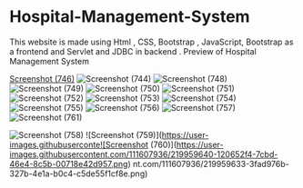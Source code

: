 # Hospital-Management-System
This website is made using Html , CSS, Bootstrap , JavaScript, Bootstrap as a frontend and Servlet and JDBC in backend .
Preview of Hospital Management System


[Screenshot (746)](https://user-images.githubusercontent.com/111607936/219959537-7d1b6211-37fb-4916-ae8e-0b30064e6442.png)
![Screenshot (744)](https://user-images.githubusercontent.com/111607936/219959588-e6e91dd2-f2d7-4e85-8048-d55cbff24e36.png)
![Screenshot (748)](https://user-images.githubusercontent.com/111607936/219959597-89c3b0c9-ab1d-461e-a247-ec1a64dae44a.png)
![Screenshot (749)](https://user-images.githubusercontent.com/111607936/219959600-d7b87eb8-8dbf-4cd8-a8c8-536150c21fda.png)
![Screenshot (750)](https://user-images.githubusercontent.com/111607936/219959602-c17bc051-98b2-4ae0-9351-7a7407babd42.png)
![Screenshot (751)](https://user-images.githubusercontent.com/111607936/219959606-b33e820d-b037-4336-9617-121021f7c64b.png)
![Screenshot (752)](https://user-images.githubusercontent.com/111607936/219959610-d052db31-ed4d-4388-a968-9b55e95c7908.png)
![Screenshot (753)](https://user-images.githubusercontent.com/111607936/219959615-bf968058-79cc-4ad5-814b-fdff40f42194.png)
![Screenshot (754)](https://user-images.githubusercontent.com/111607936/219959620-4ed746ac-fabd-45f3-9640-f6fda246e2a6.png)
![Screenshot (755)](https://user-images.githubusercontent.com/111607936/219959621-a40a279c-4ad7-4fcc-bd18-c6829bb42df9.png)
![Screenshot (756)](https://user-images.githubusercontent.com/111607936/219959625-9d66241c-60d8-4c68-9baf-aca89a926d4a.png)
![Screenshot (757)](https://user-images.githubusercontent.com/111607936/219959628-cf55227f-4a64-44bc-b461-660d4e66b1be.png)![Screenshot (761)](https://user-images.githubusercontent.com/111607936/219959641-d013504e-7b24-4c2b-9ab3-8388cad74ef8.png)

![Screenshot (758)](https://user-images.githubusercontent.com/111607936/219959632-c736e6e9-3767-47fc-b97c-c7a9b05a3bc5.png)
![Screenshot (759)](https://user-images.githubuserconte![Screenshot (760)](https://user-images.githubusercontent.com/111607936/219959640-120652f4-7cbd-46e4-8c5b-00718e42d957.png)
nt.com/111607936/219959633-3fad976b-327b-4e1a-b0c4-c5de55f1cf8e.png)
